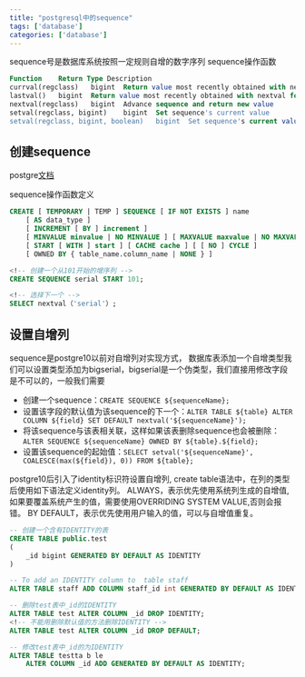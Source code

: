 ```yaml
---
title: "postgresql中的sequence"
tags: ['database']
categories: ['database']
---
```

sequence号是数据库系统按照一定规则自增的数字序列
sequence操作函数

```sql
Function	Return Type	Description
currval(regclass)	bigint	Return value most recently obtained with nextval for specified sequence
lastval()	bigint	Return value most recently obtained with nextval for any sequence
nextval(regclass)	bigint	Advance sequence and return new value
setval(regclass, bigint)	bigint	Set sequence's current value
setval(regclass, bigint, boolean)	bigint	Set sequence's current value and is_called flag
```

## 创建sequence
postgre[文档](https://www.postgresql.org/docs/12/sql-createsequence.html)

sequence操作函数定义
```sql
CREATE [ TEMPORARY | TEMP ] SEQUENCE [ IF NOT EXISTS ] name
    [ AS data_type ]
    [ INCREMENT [ BY ] increment ]
    [ MINVALUE minvalue | NO MINVALUE ] [ MAXVALUE maxvalue | NO MAXVALUE ]
    [ START [ WITH ] start ] [ CACHE cache ] [ [ NO ] CYCLE ]
    [ OWNED BY { table_name.column_name | NONE } ]

<!-- 创建一个从101开始的增序列 -->
CREATE SEQUENCE serial START 101;

<!-- 选择下一个 -->
SELECT nextval（'serial'）;
```
## 设置自增列
sequence是postgre10以前对自增列对实现方式，
数据库表添加一个自增类型我们可以设置类型添加为bigserial，bigserial是一个伪类型，我们直接用修改字段是不可以的，一般我们需要
+ 创建一个sequence：`CREATE SEQUENCE ${sequenceName};`
+ 设置该字段的默认值为该sequence的下一个：`ALTER TABLE ${table} ALTER COLUMN ${field} SET DEFAULT nextval('${sequenceName}');`
+ 将该sequence与该表相关联，这样如果该表删除sequence也会被删除：`ALTER SEQUENCE ${sequenceName} OWNED BY ${table}.${field};`
+ 设置该sequence的起始值：`SELECT setval('${sequenceName}', COALESCE(max(${field}), 0)) FROM ${table};`

postgre10后引入了identity标识符设置自增列,
create table语法中，在列的类型后使用如下语法定义identity列。
ALWAYS，表示优先使用系统列生成的自增值,如果要覆盖系统产生的值，需要使用OVERRIDING SYSTEM VALUE,否则会报错。
BY DEFAULT，表示优先使用用户输入的值，可以与自增值重复。
```sql
-- 创建一个含有IDENTITY的表
CREATE TABLE public.test
(
    _id bigint GENERATED BY DEFAULT AS IDENTITY
)

-- To add an IDENTITY column to  table staff
ALTER TABLE staff ADD COLUMN staff_id int GENERATED BY DEFAULT AS IDENTITY;

-- 删除test表中_id的IDENTITY
ALTER TABLE test ALTER COLUMN _id DROP IDENTITY;
<!-- 不能用删除默认值的方法删除IDENTITY -->
ALTER TABLE test ALTER COLUMN _id DROP DEFAULT;

-- 修改test表中_id的为IDENTITY
ALTER TABLE testta b le
    ALTER COLUMN _id ADD GENERATED BY DEFAULT AS IDENTITY;
```
